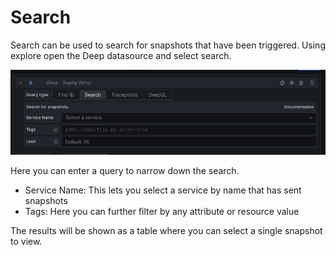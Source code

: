 # Search

Search can be used to search for snapshots that have been triggered. Using explore open the Deep datasource and select search.

![Search Snapshot](search_snapshot.png)

Here you can enter a query to narrow down the search.

- Service Name: This lets you select a service by name that has sent snapshots
- Tags: Here you can further filter by any attribute or resource value

The results will be shown as a table where you can select a single snapshot to view.
